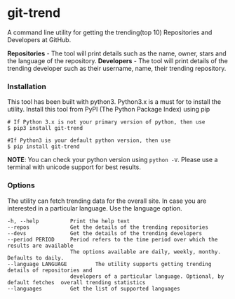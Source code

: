 # git-trend
A command line utility for getting the trending(top 10) Repositories and Developers at GitHub.

**Repositories** - The tool will print details such as the  name, owner, stars and the language of the repository.
**Developers** - The tool will print details of the trending developer such as their username, name, their trending repository.

### Installation
This tool has been built with python3. Python3.x is a must for to install the utility.
Install this tool from PyPI (The Python Package Index) using pip
```shell
# If Python 3.x is not your primary version of python, then use
$ pip3 install git-trend 

#If Python3 is your default python version, then use
$ pip install git-trend
```
**NOTE**:   You can check your python version using `python -V`. Please use a terminal with unicode support for best results.

### Options
The utility can fetch trending data for the overall site. In case you are interested in a particular language. Use the language option.
```
-h, --help          Print the help text
--repos             Get the details of the trending repositories
--devs              Get the details of the trending developers
--period PERIOD     Period refers to the time period over which the results are available
                    The options available are daily, weekly, monthy. Defaults to daily.
--language LANGUAGE         The utility supports getting trending details of repositories and 
                    developers of a particular language. Optional, by default fetches  overall trending statistics
--languages         Get the list of supported languages
```